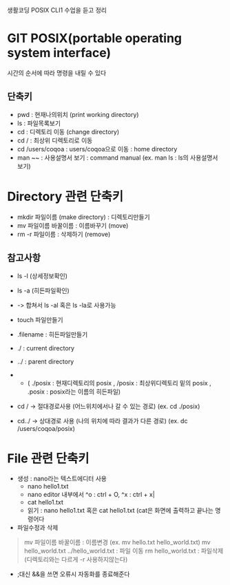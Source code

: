 생활코딩 POSIX CLI1 수업을 듣고 정리
 
# GIT POSIX(portable operating system interface)
시간의 순서에 따라 명령을 내릴 수 있다

## 단축키
- pwd : 현재나의위치 (print working directory)
- ls : 파일목록보기
- cd : 디렉토리 이동 (change directory)
- cd / : 최상위 디렉토리로 이동
- cd /users/coqoa : users/coqoa으로 이동 : home directory
- man ~~ : 사용설명서 보기 : command manual (ex. man ls : ls의 사용설명서 보기)

# Directory 관련 단축키
- mkdir 파일이름 (make directory) : 디렉토리만들기
- mv 파일이름 바꿀이름 : 이름바꾸기 (move)
- rm -r 파일이름 : 삭제하기 (remove)

## 참고사항 
- ls -l (상세정보확인)
- ls -a (히든파일확인)
-  -> 합쳐서 ls -al 혹은 ls -la로 사용가능

- touch 파일만들기
- .filename : 히든파일만들기
- ./ : current directory
- ../ : parent directory
-  * ( ./posix : 현재디렉토리의 posix , /posix : 최상위디렉토리 밑의 posix , .posix : posix라는 이름의 히든파일)

- cd / -> 절대경로사용 (어느위치에서나 갈 수 있는 경로) (ex. cd ./posix)
- cd../ -> 상대경로 사용 (나의 위치에 따라 결과가 다른 경로) (ex. dc /users/coqoa/posix)

# File 관련 단축키
- 생성 : nano라는 텍스트에디터 사용
  + nano hello1.txt
  + nano editor 내부에서 ^o : ctrl + O, ^x : ctrl + x|
  + cat hello1.txt
  + 읽기 : nano hello1.txt 혹은 cat hello1.txt (cat은 화면에 출력하고 끝나는 명령어다
- 파일수정과 삭제
 > mv 파일이름 바꿀이름 : 이름변경 (ex. mv hello.txt hello_world.txt)
 > mv hello_world.txt ../hello_world.txt : 파일 이동
 > rm hello_world.txt : 파일삭제 (디렉토리와는 다르게 -r 사용하지않는다)
- ;대신 &&을 쓰면 오류시 자동화를 종료해준다
